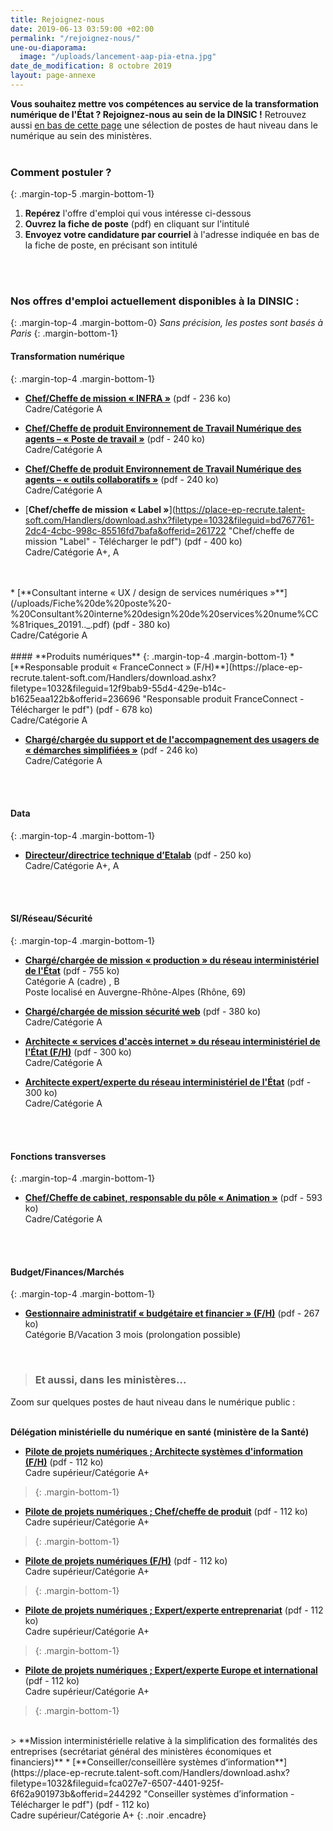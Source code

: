 ```yaml
---
title: Rejoignez-nous
date: 2019-06-13 03:59:00 +02:00
permalink: "/rejoignez-nous/"
une-ou-diaporama:
  image: "/uploads/lancement-aap-pia-etna.jpg"
date_de_modification: 8 octobre 2019
layout: page-annexe
---
```


**Vous souhaitez mettre vos compétences au service de la transformation numérique de l'État ? Rejoignez-nous au sein de la DINSIC !** 
Retrouvez aussi [en bas de cette page](#offresministères) une sélection de postes de haut niveau dans le numérique au sein des ministères.
<br>
<br>

### Comment postuler ?
{: .margin-top-5 .margin-bottom-1} 
1. **Repérez** l'offre d'emploi qui vous intéresse ci-dessous
2. **Ouvrez la fiche de poste** (pdf) en cliquant sur l'intitulé
3. **Envoyez votre candidature par courriel** à l'adresse indiquée en bas de la fiche de poste, en précisant son intitulé
<br>
<br>

### Nos offres d'emploi actuellement disponibles à la DINSIC :
{: .margin-top-4 .margin-bottom-0} 
*Sans précision, les postes sont basés à Paris*
{: .margin-bottom-1} 

#### **Transformation numérique**
{: .margin-top-4 .margin-bottom-1} 
* [**Chef/Cheffe de mission « INFRA »**](https://place-ep-recrute.talent-soft.com/Handlers/download.ashx?filetype=1032&fileguid=1efd3078-b707-4957-928a-c12de38b3999&offerid=271894 "Chef/Cheffe de mission « INFRA » - Télécharger le pdf") (pdf - 236 ko)
<br>Cadre/Catégorie A

* [**Chef/Cheffe de produit Environnement de Travail Numérique des agents – « Poste de travail »**](https://place-ep-recrute.talent-soft.com/Handlers/download.ashx?filetype=1032&fileguid=b684d232-4c6d-401e-8dc9-438872e909c6&offerid=268001 "Chef/Cheffe de produit Environnement de Travail Numérique des agents – « Poste de travail » - Télécharger le pdf") (pdf - 240 ko)
<br>Cadre/Catégorie A

* [**Chef/Cheffe de produit Environnement de Travail Numérique des agents – « outils collaboratifs »**](https://place-ep-recrute.talent-soft.com/Handlers/download.ashx?filetype=1032&fileguid=8115fdc3-5997-4ec0-ad7f-7a7856f464ef&offerid=268008 "Chef/Cheffe de produit Environnement de Travail Numérique des agents – « outils collaboratifs » - Télécharger le pdf") (pdf - 240 ko)
<br>Cadre/Catégorie A

* [**Chef/cheffe de mission « Label »**](https://place-ep-recrute.talent-soft.com/Handlers/download.ashx?filetype=1032&fileguid=bd767761-2dc4-4cbc-998c-85516fd7bafa&offerid=261722 "Chef/cheffe de mission "Label" - Télécharger le pdf") (pdf - 400 ko)
<br>Cadre/Catégorie A+, A
<br>
<br>
* [**Consultant interne « UX / design de services numériques »**](/uploads/Fiche%20de%20poste%20-%20Consultant%20interne%20design%20de%20services%20nume%CC%81riques_20191.._.pdf) (pdf - 380 ko)
<br>Cadre/Catégorie A
<br>
<br>
#### **Produits numériques**
{: .margin-top-4 .margin-bottom-1} 
* [**Responsable produit « FranceConnect » (F/H)**](https://place-ep-recrute.talent-soft.com/Handlers/download.ashx?filetype=1032&fileguid=12f9bab9-55d4-429e-b14c-b1625eaa122b&offerid=236696 "Responsable produit FranceConnect - Télécharger le pdf") (pdf - 678 ko)
<br>Cadre/Catégorie A

* [**Chargé/chargée du support et de l'accompagnement des usagers de « démarches simplifiées »**](https://place-ep-recrute.talent-soft.com/Handlers/download.ashx?filetype=1032&fileguid=413a0aab-3ce3-482e-a3f3-9c3dd6c9e416&offerid=246232 "Chargé du support et de l'accompagnement des usagers de « démarches simplifiées » CDD") (pdf - 246&nbsp;ko) 
<br>Cadre/Catégorie A
<br>
<br>

#### **Data**
{: .margin-top-4 .margin-bottom-1} 
* [**Directeur/directrice technique d’Etalab**](https://place-ep-recrute.talent-soft.com/Handlers/download.ashx?filetype=1032&fileguid=a2f9a8b0-d5f2-4fc6-9b42-984f6ed0f5d3&offerid=248762 "Directeur/directrice technique d’Etalab – Télécharger le pdf") (pdf - 250 ko)
<br>Cadre/Catégorie A+, A
<br>
<br>

#### **SI/Réseau/Sécurité**
{: .margin-top-4 .margin-bottom-1}
* [**Chargé/chargée de mission « production » du réseau interministériel de l'État**](https://place-ep-recrute.talent-soft.com/Handlers/download.ashx?filetype=1032&fileguid=51645668-f9ef-4b26-a23a-3090c4d51315&offerid=255120 "Chargé/chargée de mission « production » du réseau interministériel de l'État - Télécharger le pdf") (pdf - 755 ko)
<br>Catégorie A (cadre) , B
<br>Poste localisé en Auvergne-Rhône-Alpes (Rhône, 69)
 
* [**Chargé/chargée de mission sécurité web**](https://place-ep-recrute.talent-soft.com/Handlers/download.ashx?filetype=1032&fileguid=bcda4fbf-aa82-443d-808f-23fa0377e407&offerid=235665 "Chargé/chargée de mission sécurité web - Télécharger le pdf") (pdf - 380 ko)
<br>Cadre/Catégorie A

* [**Architecte « services d'accès internet » du réseau interministériel de l'État (F/H)**](https://place-ep-recrute.talent-soft.com/Handlers/download.ashx?filetype=1032&fileguid=512a28a3-5745-40f4-ad35-8665c6f1936c&offerid=243187 "Architecte service d'accès internet du réseau interministériel de l'État - Télécharger le pdf")
(pdf - 300 ko)
<br>Cadre/Catégorie A

* [**Architecte expert/experte du réseau interministériel de l'État**](https://place-ep-recrute.talent-soft.com/Handlers/download.ashx?filetype=1032&fileguid=b8df9b54-955a-4db6-9be2-c1276ecbcd01&offerid=243191 "Architecte expert/experte du réseau interministériel de l'État - Télécharger le pdf") (pdf - 300 ko)
<br>Cadre/Catégorie A
<br>
<br>

#### **Fonctions transverses**
{: .margin-top-4 .margin-bottom-1} 
* [**Chef/Cheffe de cabinet, responsable du pôle « Animation »**](https://place-ep-recrute.talent-soft.com/Handlers/download.ashx?filetype=1032&fileguid=5c6e27d2-fd6e-4cc6-bc84-6c875fd6def5&offerid=278378 "Chef/Cheffe de cabinet, responsable du pôle Animation - Télécharger le pdf") (pdf - 593 ko)
<br> Cadre/Catégorie A
<br>
<br>

#### **Budget/Finances/Marchés**
{: .margin-top-4 .margin-bottom-1} 
* [**Gestionnaire administratif « budgétaire et financier » (F/H)**](https://place-ep-recrute.talent-soft.com/Handlers/download.ashx?filetype=1032&fileguid=467a7ed0-3ad0-43e3-a183-f9f1a5451e01&offerid=249151 "Gestionnaire administratif budgétaire et financier (F/H)
 – Télécharger le pdf") (pdf - 267 ko)
<br> Catégorie B/Vacation 3 mois (prolongation possible) <br>
<br>


> ### Et aussi, dans les ministères…<a id="offresministères"></a> 
Zoom sur quelques postes de haut niveau dans le numérique public :
<br>
<br>
>
**Délégation ministérielle du numérique en santé (ministère de la Santé)**
* [**Pilote de projets numériques ; Architecte systèmes d'information (F/H)**](https://place-ep-recrute.talent-soft.com/Handlers/download.ashx?filetype=1032&fileguid=38f05c96-f251-4c99-8e73-be79f4b724fc&offerid=232300 "Pilote de projets, architecte systèmes d'information F/H - Télécharger le pdf") (pdf - 112 ko)
<br>Cadre supérieur/Catégorie A+
>{: .margin-bottom-1}
* [**Pilote de projets numériques ; Chef/cheffe de produit**](https://place-ep-recrute.talent-soft.com/Handlers/download.ashx?filetype=1032&fileguid=70df8c27-cac2-4a11-b380-08db884defa0&offerid=232304 "Pilote de projets numériques, chef.fe de produit - Télécharger le pdf") (pdf - 112 ko)
<br>Cadre supérieur/Catégorie A+
>{: .margin-bottom-1}
* [**Pilote de projets numériques (F/H)**](https://place-ep-recrute.talent-soft.com/Handlers/download.ashx?filetype=1032&fileguid=ed11590e-e271-4b6e-9224-5cedff3c5dae&offerid=232308 "Pilote de projets numériques - Télécharger le pdf") (pdf - 112 ko) 
<br>Cadre supérieur/Catégorie A+
>{: .margin-bottom-1} 
* [**Pilote de projets numériques ; Expert/experte entreprenariat**](https://place-ep-recrute.talent-soft.com/Handlers/download.ashx?filetype=1032&fileguid=1f74c666-2ddc-4b7d-ba51-d0a0750a39bb&offerid=232313 "Pilote de projets numériques, expert.e entreprenariat - Télécharger le pdf") (pdf - 112 ko)
<br>Cadre supérieur/Catégorie A+
>{: .margin-bottom-1}
>
* [**Pilote de projets numériques ; Expert/experte Europe et international**](https://place-ep-recrute.talent-soft.com/Handlers/download.ashx?filetype=1032&fileguid=32a223e7-f86f-4f45-a81d-02cfeedc53ac&offerid=232322 "Pilote de projets numériques, expert.e Europe et international - Télécharger le pdf") (pdf - 112 ko)
<br>Cadre supérieur/Catégorie A+
>{: .margin-bottom-1}
<br>
>
**Mission interministérielle relative à la simplification des formalités des entreprises (secrétariat général des ministères économiques et financiers)**
* [**Conseiller/conseillère systèmes d’information**](https://place-ep-recrute.talent-soft.com/Handlers/download.ashx?filetype=1032&fileguid=fca027e7-6507-4401-925f-6f62a901973b&offerid=244292 "Conseiller systèmes d’information - Télécharger le pdf") (pdf - 112 ko) 
<br>Cadre supérieur/Catégorie A+
{: .noir .encadre}





